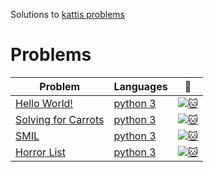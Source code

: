 Solutions to [kattis problems](https://open.kattis.com/problems)
# Problems
| Problem | Languages | :link: |
|-|-|-|
|[Hello World!](https://open.kattis.com/problems/hello)| [python 3](https://github.com/MehrnooshZandi/kattis-solutions/blob/main/python/hello_world!.py)|[![:cat:](https://open.kattis.com/favicon)](https://open.kattis.com/problems/hello)
|[Solving for Carrots](https://open.kattis.com/problems/carrots)| [python 3](https://github.com/MehrnooshZandi/kattis-solutions/blob/main/python/solving_for_carrots.py)|[![:cat:](https://open.kattis.com/favicon)](https://open.kattis.com/problems/carrots)
|[SMIL](https://open.kattis.com/problems/smil)| [python 3](https://github.com/MehrnooshZandi/kattis-solutions/blob/main/python/smil.py)|[![:cat:](https://open.kattis.com/favicon)](https://open.kattis.com/problems/smil)
|[Horror List](https://open.kattis.com/problems/horror)| [python 3](https://github.com/MehrnooshZandi/kattis-solutions/blob/main/python/Horror%20List)|[![:cat:](https://open.kattis.com/favicon)](https://github.com/MehrnooshZandi/kattis-solutions/tree/main/python)
